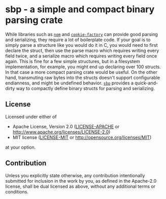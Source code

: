 # sbp - a simple and compact binary parsing crate
While libraries such as [`nom`](https://crates.io/crates/nom) and [`cookie-factory`](https://crates.io/crates/cookie-factory) can provide good parsing and serializing, they require a lot of boilerplate code. If your goal is to simply parse a structure like you would do it in C, you would need to first declare the struct, then use the parse macro which requires writing every field twice, and a serialize macro which requires writing every field once again. This is fine for a few simple structures, but in a filesystem implementation, for example, you might end up declaring over 100 structs. In that case a more compact parsing crate would be useful. On the other hand, transmuting raw bytes into the structs doesn't support configurable endianness, and might be undefined behavior. [`sbp`](https://crates.io/crates/sbp) provides a quick-and-dirty way to compactly define binary structs for parsing and serializing.

## License

Licensed under either of

 * Apache License, Version 2.0
   ([LICENSE-APACHE](LICENSE-APACHE) or http://www.apache.org/licenses/LICENSE-2.0)
 * MIT license
   ([LICENSE-MIT](LICENSE-MIT) or http://opensource.org/licenses/MIT)

at your option.

## Contribution

Unless you explicitly state otherwise, any contribution intentionally submitted
for inclusion in the work by you, as defined in the Apache-2.0 license, shall be
dual licensed as above, without any additional terms or conditions.
